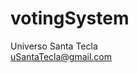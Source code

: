 # votingSystem
Universo Santa Tecla  
[uSantaTecla@gmail.com](mailto:uSantaTecla@gmail.com)  

[//]: <> (
Sistema de Votación Democracia
...
)
